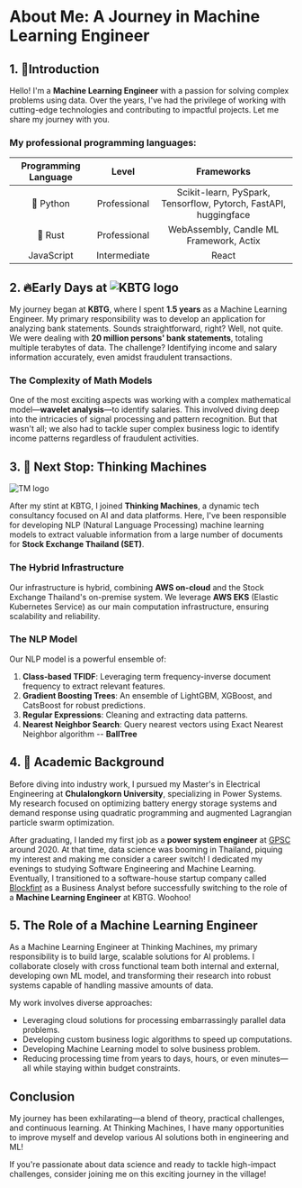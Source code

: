 # About Me: A Journey in Machine Learning Engineer

## 1. 🚀Introduction

Hello! I'm a **Machine Learning Engineer** with a passion for solving complex problems using data. Over the years, I've had the privilege of working with cutting-edge technologies and contributing to impactful projects. Let me share my journey with you.  

### My professional programming languages:

| Programming Language | Level | Frameworks |
| :-: |  :-: | :-: |
| 🐍 Python | Professional | Scikit-learn, PySpark, Tensorflow, Pytorch, FastAPI, huggingface |
| 🦀 Rust | Professional | WebAssembly, Candle ML Framework, Actix |
| JavaScript | Intermediate | React |

## 2. 🔥Early Days at ![KBTG logo](https://www.kbtg.tech/images/logo.svg)

My journey began at **KBTG**, where I spent **1.5 years** as a Machine Learning Engineer. My primary responsibility was to develop an application for analyzing bank statements. Sounds straightforward, right? Well, not quite. We were dealing with **20 million persons' bank statements**, totaling multiple terabytes of data. The challenge? Identifying income and salary information accurately, even amidst fraudulent transactions.

### The Complexity of Math Models

One of the most exciting aspects was working with a complex mathematical model—**wavelet analysis**—to identify salaries. This involved diving deep into the intricacies of signal processing and pattern recognition. But that wasn't all; we also had to tackle super complex business logic to identify income patterns regardless of fraudulent activities.

## 3. 🚉 Next Stop: Thinking Machines
![TM logo](https://thinkingmachin.es/static/imgs/tab-logo.jpg)

After my stint at KBTG, I joined **Thinking Machines**, a dynamic tech consultancy focused on AI and data platforms. Here, I've been responsible for developing NLP (Natural Language Processing) machine learning models to extract valuable information from a large number of documents for **Stock Exchange Thailand (SET)**.

### The Hybrid Infrastructure

Our infrastructure is hybrid, combining **AWS on-cloud** and the Stock Exchange Thailand's on-premise system. We leverage **AWS EKS** (Elastic Kubernetes Service) as our main computation infrastructure, ensuring scalability and reliability.

### The NLP Model

Our NLP model is a powerful ensemble of:

1. **Class-based TFIDF**: Leveraging term frequency-inverse document frequency to extract relevant features.
2. **Gradient Boosting Trees**: An ensemble of LightGBM, XGBoost, and CatsBoost for robust predictions.
3. **Regular Expressions**: Cleaning and extracting data patterns.
4. **Nearest Neighbor Search**: Query nearest vectors using Exact Nearest Neighbor algorithm -- **BallTree**

## 4. 📖 Academic Background

Before diving into industry work, I pursued my Master's in Electrical Engineering at **Chulalongkorn University**, specializing in Power Systems. My research focused on optimizing battery energy storage systems and demand response using quadratic programming and augmented Lagrangian particle swarm optimization.

After graduating, I landed my first job as a **power system engineer** at [GPSC](https://www.gpscgroup.com/th/home) around 2020. At that time, data science was booming in Thailand, piquing my interest and making me consider a career switch! I dedicated my evenings to studying Software Engineering and Machine Learning. Eventually, I transitioned to a software-house startup company called [Blockfint](https://www.blockfint.com/) as a Business Analyst before successfully switching to the role of a **Machine Learning Engineer** at KBTG. Woohoo!


## 5. The Role of a Machine Learning Engineer

As a Machine Learning Engineer at Thinking Machines, my primary responsibility is to build large, scalable solutions for AI problems. I collaborate closely with cross functional team both internal and external, developing own ML model, and transforming their research into robust systems capable of handling massive amounts of data.

My work involves diverse approaches:
- Leveraging cloud solutions for processing embarrassingly parallel data problems.
- Developing custom business logic algorithms to speed up computations.
- Developing Machine Learning model to solve business problem.
- Reducing processing time from years to days, hours, or even minutes—all while staying within budget constraints.

## Conclusion

My journey has been exhilarating—a blend of theory, practical challenges, and continuous learning. At Thinking Machines, I have many opportunities to improve myself and develop various AI solutions both in engineering and ML!

If you're passionate about data science and ready to tackle high-impact challenges, consider joining me on this exciting journey in the village!